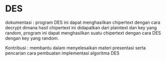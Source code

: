 # DES

dokumentasi : program DES ini dapat menghasilkan chipertext dengan cara decrypt dimana hasil chipertext ini didapatkan dari plaintext dan key yang random, program ini dapat menghasilkan suatu chipertext dengan cara DES dengan key yang random.


Kontribusi : membantu dalam menyelesaikan materi presentasi serta pencarian cara pembuatan implementasi algoritma DES
